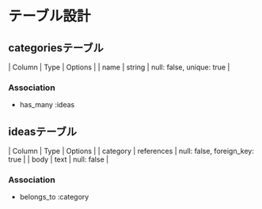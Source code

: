 # テーブル設計
## categoriesテーブル
| Column | Type       | Options                   |
| name   | string     | null: false, unique: true |

### Association
- has_many :ideas

## ideasテーブル
| Column   | Type       | Options                        |
| category | references | null: false, foreign_key: true |
| body     | text       | null: false                    |

### Association
- belongs_to :category